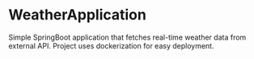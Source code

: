 # WeatherApplication
Simple SpringBoot application that fetches real-time weather data from external API. Project uses dockerization for easy deployment. 
